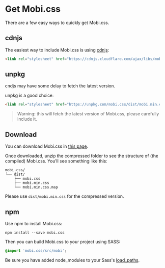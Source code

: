 # Get Mobi.css

There are a few easy ways to quickly get Mobi.css.

## cdnjs

The easiest way to include Mobi.css is using [cdnjs](https://cdnjs.com/libraries/mobi.css):

```html
<link rel="stylesheet" href="https://cdnjs.cloudflare.com/ajax/libs/mobi.css/2.0.0-alpha.8/mobi.min.css" />
```

## unpkg

cndjs may have some delay to fetch the latest version.

unpkg is a good choice:

```html
<link rel="stylesheet" href="https://unpkg.com/mobi.css/dist/mobi.min.css" />
```

> Warning: this will fetch the latest version of Mobi.css, please carefully include it.

## Download

You can download Mobi.css in [this page](https://github.com/mobi-css/mobi.css/releases).

Once downloaded, unzip the compressed folder to see the structure of (the compiled) Mobi.css. You'll see something like this:

```shell
mobi.css/
└── dist/
    ├── mobi.css
    ├── mobi.min.css
    └── mobi.min.css.map
```

Please use `dist/mobi.min.css` for the compressed version.

## npm

Use npm to install Mobi.css:

```shell
npm install --save mobi.css
```

Then you can build Mobi.css to your project using SASS:

```scss
@import 'mobi.css/src/mobi';
```

Be sure you have added node\_modules to your Sass's [load_paths](http://stackoverflow.com/questions/6502313/sass-import-a-file-from-a-different-directory).
